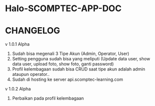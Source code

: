 # Halo-SCOMPTEC-APP-DOC

# CHANGELOG

v 1.0.1 Alpha
1. Sudah bisa megenali 3 Tipe Akun (Admin, Operator, User)
2. Setting pengguna sudah bisa yang meliputi (Update data user, show data user, upload foto, show foto, ganti password)
3. Profil kelembagaan sudah bisa CRUD saat tipe akun adalah admin ataupun operator..
4. Sudah di hosting ke server api.scomptec-learning.com

v 1.0.2 Alpha
1. Perbaikan pada profil kelembagaan
